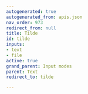 ```yaml
---
autogenerated: true
autogenerated_from: apis.json
nav_order: 973
redirect_from: null
title: Tilde
id: tilde
inputs:
- text
- file
active: true
grand_parent: Input modes
parent: Text
redirect_to: tilde

---
```



